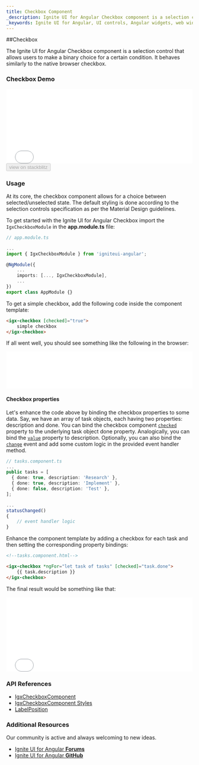 ```yaml
---
title: Checkbox Component
_description: Ignite UI for Angular Checkbox component is a selection control that allows users to make a binary choice for a certain condition.
_keywords: Ignite UI for Angular, UI controls, Angular widgets, web widgets, UI widgets, Angular, Native Angular Components Suite, Native Angular Controls, Native Angular Components Library, Angular Checkbox components, Angular Checkbox controls
---
```


##Checkbox
<p class="highlight">The Ignite UI for Angular Checkbox component is a selection control that allows users to make a binary choice for a certain condition. It behaves similarly to the native browser checkbox.</p>
<div class="divider"></div>

### Checkbox Demo
<div class="sample-container" style="height: 200px">
<iframe id="form-elements-sample-iframe" src='{environment:demosBaseUrl}/data-entries/checkbox-sample-2' width="100%" height="100%" seamless frameBorder="0" onload="onSampleIframeContentLoaded(this);"></iframe>
</div>
<div>
<button data-localize="stackblitz" disabled class="stackblitz-btn" data-iframe-id="form-elements-sample-iframe" data-demos-base-url="{environment:demosBaseUrl}">view on stackblitz</button>
</div>
<div class="divider--half"></div>

### Usage
At its core, the checkbox component allows for a choice between selected/unselected state. The default styling is done according to the selection controls specification as per the Material Design guidelines.

To get started with the Ignite UI for Angular Checkbox import the `IgxCheckboxModule` in the **app.module.ts** file:

```typescript
// app.module.ts

...
import { IgxCheckboxModule } from 'igniteui-angular';

@NgModule({
    ...
    imports: [..., IgxCheckboxModule],
    ...
})
export class AppModule {}
```

To get a simple checkbox, add the following code inside the component template:

```html
<igx-checkbox [checked]="true">
    simple checkbox
</igx-checkbox>
```

If all went well, you should see something like the following in the browser:

<div class="sample-container" style="height: 100px">
<iframe src='{environment:demosBaseUrl}/data-entries/checkbox-sample-1' width="100%" height="100%" seamless frameBorder="0"></iframe>
</div>

#### Checkbox properties

Let's enhance the code above by binding the checkbox properties to some data. Say, we have an array of task objects, each having two properties: description and done. You can bind the checkbox component [`checked`]({environment:angularApiUrl}/classes/igxcheckboxcomponent.html#checked) property to the underlying task object done property. Analogically, you can bind the [`value`]({environment:angularApiUrl}/classes/igxcheckboxcomponent.html#value) property to description.
Optionally, you can also bind the [`change`]({environment:angularApiUrl}/classes/igxcheckboxcomponent.html#change) event and add some custom logic in the provided event handler method.

```typescript
// tasks.component.ts
...
public tasks = [
  { done: true, description: 'Research' },
  { done: true, description: 'Implement' },
  { done: false, description: 'Test' },
];

...
statusChanged()
{
    // event handler logic
}
```
Enhance the component template by adding a checkbox for each task and then setting the corresponding property bindings:

```html
<!--tasks.component.html-->

<igx-checkbox *ngFor="let task of tasks" [checked]="task.done">
    {{ task.description }}
</igx-checkbox>
```

The final result would be something like that:

<div class="sample-container" style="height: 200px">
<iframe src='{environment:demosBaseUrl}/data-entries/checkbox-sample-2' width="100%" height="100%" seamless frameBorder="0"></iframe>
</div>

### API References
<div class="divider--half"></div>

* [IgxCheckboxComponent]({environment:angularApiUrl}/classes/igxcheckboxcomponent.html)
* [IgxCheckboxComponent Styles]({environment:sassApiUrl}/index.html#function-igx-checkbox-theme)
* [LabelPosition]({environment:angularApiUrl}/enums/labelposition.html)

### Additional Resources
<div class="divider--half"></div>

Our community is active and always welcoming to new ideas.

* [Ignite UI for Angular **Forums**](https://www.infragistics.com/community/forums/f/ignite-ui-for-angular)
* [Ignite UI for Angular **GitHub**](https://github.com/IgniteUI/igniteui-angular)
